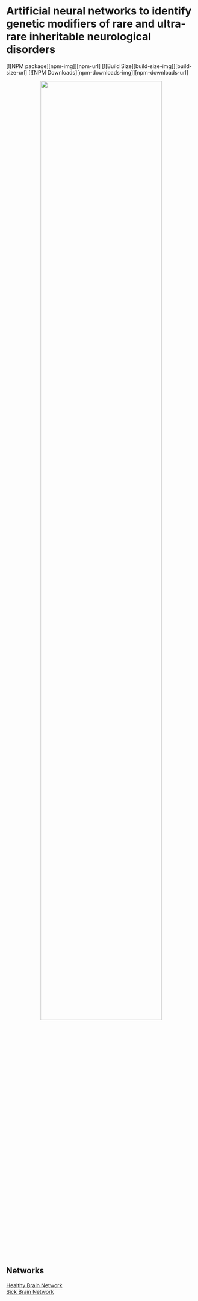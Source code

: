 Artificial neural networks to identify genetic modifiers of
rare and ultra-rare inheritable neurological disorders
=======================

[![NPM package][npm-img]][npm-url]
[![Build Size][build-size-img]][build-size-url]
[![NPM Downloads][npm-downloads-img]][npm-downloads-url]

<p align="center">
     <a href="https://github.com/eniktab/HealthtechWeek/blob/main/_Artificial%20neural%20networks%20to%20identify%20genetic%20modifiers%20of%20rare%20and%20ultra-rare%20inheritable%20neurological%20disorders.png?raw=true"><img width="80%" src="https://github.com/eniktab/HealthtechWeek/blob/main/_Artificial%20neural%20networks%20to%20identify%20genetic%20modifiers%20of%20rare%20and%20ultra-rare%20inheritable%20neurological%20disorders.png?raw=true"></a>
</p>



## Networks
[Healthy Brain Network](https://github.com/eniktab/HealthtechWeek/tree/main/example/sick_brain) \
[Sick Brain Network](https://github.com/eniktab/HealthtechWeek/tree/main/example/healthy_brain) 